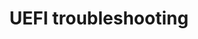 ---
lang: en
layout: doc
permalink: /doc/uefi-troubleshooting/
redirect_to: https://qubes-doc-rst.readthedocs.io/en/latest/user/troubleshooting/uefi-troubleshooting.html
ref: 177
title: UEFI troubleshooting
---